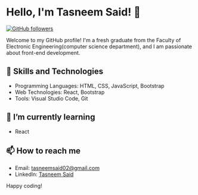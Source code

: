 # Hello, I'm Tasneem Said! 👋

[![GitHub followers](https://img.shields.io/github/followers/tasneemsaeed23?label=Follow&style=social)](https://github.com/tasneemsaeed23)

Welcome to my GitHub profile! I'm a fresh graduate from the Faculty of Electronic Engineering(computer science department), and I am passionate about front-end development.

## 🚀 Skills and Technologies

- Programming Languages: HTML, CSS, JavaScript, Bootstrap
- Web Technologies: React, Bootstrap
- Tools: Visual Studio Code, Git

## 🌱 I’m currently learning

- React

## 📫 How to reach me

- Email: tasneemsaid02@gmail.com
- LinkedIn: [Tasneem Said](https://www.linkedin.com/in/tasneem-said/)

Happy coding!
